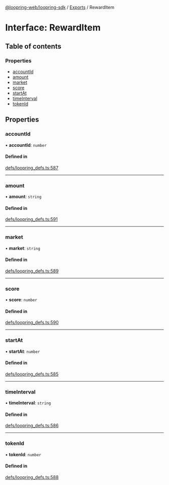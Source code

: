 [@loopring-web/loopring-sdk](../README.md) / [Exports](../modules.md) / RewardItem

# Interface: RewardItem

## Table of contents

### Properties

- [accountId](RewardItem.md#accountid)
- [amount](RewardItem.md#amount)
- [market](RewardItem.md#market)
- [score](RewardItem.md#score)
- [startAt](RewardItem.md#startat)
- [timeInterval](RewardItem.md#timeinterval)
- [tokenId](RewardItem.md#tokenid)

## Properties

### accountId

• **accountId**: `number`

#### Defined in

[defs/loopring_defs.ts:587](https://github.com/Loopring/loopring_sdk/blob/077bca2/src/defs/loopring_defs.ts#L587)

___

### amount

• **amount**: `string`

#### Defined in

[defs/loopring_defs.ts:591](https://github.com/Loopring/loopring_sdk/blob/077bca2/src/defs/loopring_defs.ts#L591)

___

### market

• **market**: `string`

#### Defined in

[defs/loopring_defs.ts:589](https://github.com/Loopring/loopring_sdk/blob/077bca2/src/defs/loopring_defs.ts#L589)

___

### score

• **score**: `number`

#### Defined in

[defs/loopring_defs.ts:590](https://github.com/Loopring/loopring_sdk/blob/077bca2/src/defs/loopring_defs.ts#L590)

___

### startAt

• **startAt**: `number`

#### Defined in

[defs/loopring_defs.ts:585](https://github.com/Loopring/loopring_sdk/blob/077bca2/src/defs/loopring_defs.ts#L585)

___

### timeInterval

• **timeInterval**: `string`

#### Defined in

[defs/loopring_defs.ts:586](https://github.com/Loopring/loopring_sdk/blob/077bca2/src/defs/loopring_defs.ts#L586)

___

### tokenId

• **tokenId**: `number`

#### Defined in

[defs/loopring_defs.ts:588](https://github.com/Loopring/loopring_sdk/blob/077bca2/src/defs/loopring_defs.ts#L588)
